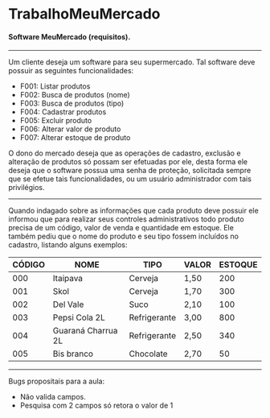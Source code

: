 # TrabalhoMeuMercado
#### Software MeuMercado (requisitos).
----------


Um cliente deseja um software para seu supermercado. Tal software deve possuir as
seguintes funcionalidades:

* F001: Listar produtos
* F002: Busca de produtos (nome)
* F003: Busca de produtos (tipo)
* F004: Cadastrar produtos
* F005: Excluir produto
* F006: Alterar valor de produto
* F007: Alterar estoque de produto

O dono do mercado deseja que as operações de cadastro, exclusão e alteração de produtos
só possam ser efetuadas por ele, desta forma ele deseja que o software possua uma senha de
proteção, solicitada sempre que se efetue tais funcionalidades, ou um usuário administrador com
tais privilégios.

----------

Quando indagado sobre as informações que cada produto deve possuir ele informou que
para realizar seus controles administrativos todo produto precisa de um código, valor de venda
e quantidade em estoque. Ele também pediu que o nome do produto e seu tipo fossem incluídos
no cadastro, listando alguns exemplos:

CÓDIGO | NOME | TIPO | VALOR | ESTOQUE
--- | --- | --- | --- | --- |
000 | Itaipava | Cerveja | 1,50 | 200
001 | Skol | Cerveja | 1,70 | 300
002 | Del Vale | Suco | 2,10 | 100
003 | Pepsi Cola 2L | Refrigerante | 3,00 | 800
004 | Guaraná Charrua 2L | Refrigerante | 2,50 | 340
005 | Bis branco | Chocolate | 2,70 | 50 

----------

Bugs propositais para a aula:

* Não valida campos.
* Pesquisa com 2 campos só retora o valor de 1